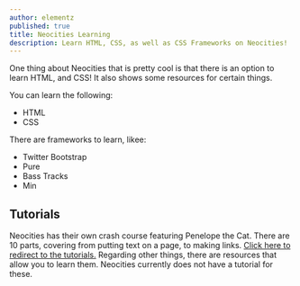 ```yaml
---
author: elementz
published: true
title: Neocities Learning
description: Learn HTML, CSS, as well as CSS Frameworks on Neocities!
---
```


One thing about Neocities that is pretty cool is that there is an option to learn HTML, and CSS! It also shows some resources for certain things.

You can learn the following:

  - HTML
  - CSS
 
There are frameworks to learn, likee:

  - Twitter Bootstrap
  - Pure
  - Bass Tracks
  - Min
  
## Tutorials
Neocities has their own crash course featuring Penelope the Cat. There are 10 parts, covering from putting text on a page, to making links. [Click here to redirect to the tutorials.](https://neocities.org/tutorial/html/1)
Regarding other things, there are resources that allow you to learn them. Neocities currently does not have a tutorial for these.


